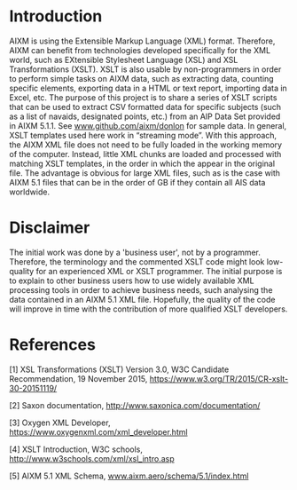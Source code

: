 # Introduction
AIXM is using the Extensible Markup Language (XML) format. Therefore, AIXM can benefit from technologies developed specifically for the XML world, such as EXtensible Stylesheet Language (XSL) and XSL Transformations (XSLT). XSLT is also usable by non-programmers in order to perform simple tasks on AIXM data, such as extracting data, counting specific elements, exporting data in a HTML or text report, importing data in Excel, etc.
The purpose of this project is to share a series of XSLT scripts that can be used to extract CSV formatted data for specific subjects (such as a list of navaids, designated points, etc.) from an AIP Data Set provided in AIXM 5.1.1. See www.github.com/aixm/donlon for sample data.
In general, XSLT templates used here work in “streaming mode”. With this approach, the AIXM XML file does not need to be fully loaded in the working memory of the computer. Instead, little XML chunks are loaded and processed with matching XSLT templates, in the order in which the appear in the original file. The advantage is obvious for large XML files, such as is the case with AIXM 5.1 files that can be in the order of GB if they contain all AIS data worldwide.
# Disclaimer
The initial work was done by a 'business user', not by a programmer. Therefore, the terminology and the commented XSLT code might look low-quality for an experienced XML or XSLT programmer. The initial purpose is to explain to other business users how to use widely available XML processing tools in order to achieve business needs, such analysing the data contained in an AIXM 5.1 XML file. Hopefully, the quality of the code will improve in time with the contribution of more qualified XSLT developers.

# References
[1] XSL Transformations (XSLT) Version 3.0, W3C Candidate Recommendation, 19 November 2015, https://www.w3.org/TR/2015/CR-xslt-30-20151119/

[2] Saxon documentation, http://www.saxonica.com/documentation/

[3] Oxygen XML Developer, https://www.oxygenxml.com/xml_developer.html

[4] XSLT Introduction, W3C schools, http://www.w3schools.com/xml/xsl_intro.asp 

[5] AIXM 5.1 XML Schema, www.aixm.aero/schema/5.1/index.html 
